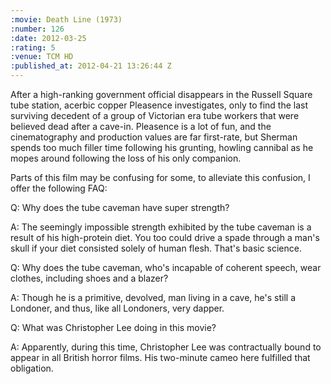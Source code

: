 ```yaml
--- 
:movie: Death Line (1973)
:number: 126
:date: 2012-03-25
:rating: 5
:venue: TCM HD
:published_at: 2012-04-21 13:26:44 Z
---
```

After a high-ranking government official disappears in the Russell Square tube station, acerbic copper Pleasence investigates, only to find the last surviving decedent of a group of Victorian era tube workers that were believed dead after a cave-in. Pleasence is a lot of fun, and the cinematography and production values are far first-rate, but Sherman spends too much filler time following his grunting, howling cannibal as he mopes around following the loss of his only companion.

Parts of this film may be confusing for some, to alleviate this confusion, I offer the following FAQ:

Q: Why does the tube caveman have super strength?

A: The seemingly impossible strength exhibited by the tube caveman is a result of his high-protein diet. You too could drive a spade through a man's skull if your diet consisted solely of human flesh. That's basic science.

Q: Why does the tube caveman, who's incapable of coherent speech, wear clothes, including shoes and a blazer?

A: Though he is a primitive, devolved, man living in a cave, he's still a Londoner, and thus, like all Londoners, very dapper.

Q: What was Christopher Lee doing in this movie?

A: Apparently, during this time, Christopher Lee was contractually bound to appear in all British horror films. His two-minute cameo here fulfilled that obligation.
